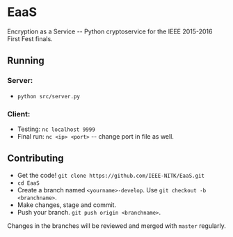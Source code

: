 # EaaS
Encryption as a Service -- Python cryptoservice for the IEEE 2015-2016 First Fest finals.

## Running
### Server:
* `python src/server.py`

### Client:
* Testing: `nc localhost 9999`
* Final run: `nc <ip> <port>` -- change port in file as well.

## Contributing
* Get the code! `git clone https://github.com/IEEE-NITK/EaaS.git`
* `cd EaaS`
* Create a branch named `<yourname>-develop`. Use `git checkout -b <branchname>`.
* Make changes, stage and commit.
* Push your branch. `git push origin <branchname>`.

Changes in the branches will be reviewed and merged with `master` regularly.
